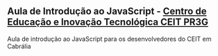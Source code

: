 ## Aula de Introdução ao JavaScript - [Centro de Educação e Inovação Tecnológica CEIT PR3G](https://www.facebook.com/ceit.pr3g)

Aula de introdução ao JavaScript para os desenvolvedores do CEIT em Cabrália

